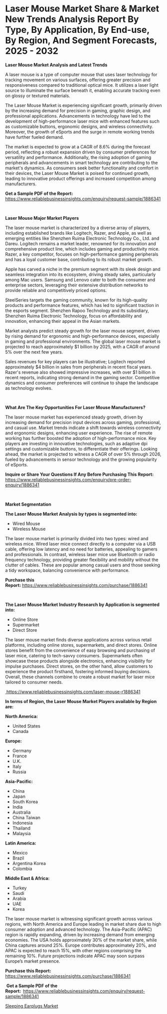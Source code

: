 <p><h1>Laser Mouse Market Share & Market New Trends Analysis Report By Type, By Application, By End-use, By Region, And Segment Forecasts, 2025 - 2032</h1></p><p><strong>Laser Mouse Market Analysis and Latest Trends</strong></p>
<p><p>A laser mouse is a type of computer mouse that uses laser technology for tracking movement on various surfaces, offering greater precision and responsiveness compared to traditional optical mice. It utilizes a laser light source to illuminate the surface beneath it, enabling accurate tracking even on glossy or textured materials.</p><p>The Laser Mouse Market is experiencing significant growth, primarily driven by the increasing demand for precision in gaming, graphic design, and professional applications. Advancements in technology have led to the development of high-performance laser mice with enhanced features such as customizable buttons, ergonomic designs, and wireless connectivity. Moreover, the growth of eSports and the surge in remote working trends have further fueled demand.</p><p>The market is expected to grow at a CAGR of 8.6% during the forecast period, reflecting a robust expansion driven by consumer preferences for versatility and performance. Additionally, the rising adoption of gaming peripherals and advancements in smart technology are contributing to the market's dynamics. As consumers seek better functionality and comfort in their devices, the Laser Mouse Market is poised for continued growth, leading to innovative product offerings and increased competition among manufacturers.</p></p>
<p><strong>Get a Sample PDF of the Report:&nbsp;</strong> <a href="https://www.reliablebusinessinsights.com/enquiry/request-sample/1886341?utm_campaign=2716&utm_medium=2&utm_source=Github&utm_content=ia&utm_term=05042025&utm_id=laser-mouse">https://www.reliablebusinessinsights.com/enquiry/request-sample/1886341</a></p>
<p>&nbsp;</p>
<p><strong>Laser Mouse Major Market Players</strong></p>
<p><p>The laser mouse market is characterized by a diverse array of players, including established brands like Logitech, Razer, and Apple, as well as emerging entities like Shenzhen Ruima Electronic Technology Co., Ltd. and Dareu. Logitech remains a market leader, renowned for its innovation and comprehensive product line, which includes gaming and productivity mice. Razer, a key competitor, focuses on high-performance gaming peripherals and has a loyal customer base, contributing to its robust market growth.</p><p>Apple has carved a niche in the premium segment with its sleek design and seamless integration into its ecosystem, driving steady sales, particularly among Mac users. Samsung and Lenovo cater to both the consumer and enterprise sectors, leveraging their extensive distribution networks to provide reliable and competitively priced options.</p><p>SteelSeries targets the gaming community, known for its high-quality products and performance features, which has led to significant traction in the esports segment. Shenzhen Rapoo Technology and its subsidiary, Shenzhen Ruima Electronic Technology, focus on affordability and innovation, enhancing their appeal in the Asian markets.</p><p>Market analysts predict steady growth for the laser mouse segment, driven by rising demand for ergonomic and high-performance devices, especially in gaming and professional environments. The global laser mouse market is projected to reach approximately $1 billion by 2025, with a CAGR of around 5% over the next few years.</p><p>Sales revenues for key players can be illustrative; Logitech reported approximately $4 billion in sales from peripherals in recent fiscal years. Razer's revenue also showed impressive increases, with over $1 billion in recent reports, indicating strong demand in the gaming sector. Competitive dynamics and consumer preferences will continue to shape the landscape as technology evolves.</p></p>
<p>&nbsp;</p>
<p><strong>What Are The Key Opportunities For Laser Mouse Manufacturers?</strong></p>
<p><p>The laser mouse market has experienced steady growth, driven by increasing demand for precision input devices across gaming, professional, and casual use. Market trends indicate a shift towards wireless connectivity and ergonomic designs, enhancing user experience. The rise of remote working has further boosted the adoption of high-performance mice. Key players are investing in innovative technologies, such as adaptive dpi settings and customizable buttons, to differentiate their offerings. Looking ahead, the market is projected to witness a CAGR of over 5% through 2026, fueled by advancements in sensor technology and the growing popularity of eSports.</p></p>
<p><strong>Inquire or Share Your Questions If Any Before Purchasing This Report:</strong> <a href="https://www.reliablebusinessinsights.com/enquiry/pre-order-enquiry/1886341?utm_campaign=2716&utm_medium=2&utm_source=Github&utm_content=ia&utm_term=05042025&utm_id=laser-mouse">https://www.reliablebusinessinsights.com/enquiry/pre-order-enquiry/1886341</a></p>
<p>&nbsp;</p>
<p><strong>Market Segmentation</strong></p>
<p><strong>The Laser Mouse Market Analysis by types is segmented into:</strong></p>
<p><ul><li>Wired Mouse</li><li>Wireless Mouse</li></ul></p>
<p><p>The laser mouse market is primarily divided into two types: wired and wireless mice. Wired laser mice connect directly to a computer via a USB cable, offering low latency and no need for batteries, appealing to gamers and professionals. In contrast, wireless laser mice use Bluetooth or radio frequency technology, providing greater flexibility and mobility without the clutter of cables. These are popular among casual users and those seeking a tidy workspace, balancing convenience with performance.</p></p>
<p><strong>Purchase this Report:&nbsp;</strong><a href="https://www.reliablebusinessinsights.com/purchase/1886341?utm_campaign=2716&utm_medium=2&utm_source=Github&utm_content=ia&utm_term=05042025&utm_id=laser-mouse">https://www.reliablebusinessinsights.com/purchase/1886341</a></p>
<p>&nbsp;</p>
<p><strong>The Laser Mouse Market Industry Research by Application is segmented into:</strong></p>
<p><ul><li>Online Store</li><li>Supermarket</li><li>Direct Store</li></ul></p>
<p><p>The laser mouse market finds diverse applications across various retail platforms, including online stores, supermarkets, and direct stores. Online stores benefit from the convenience of easy browsing and purchasing of laser mice, catering to tech-savvy consumers. Supermarkets often showcase these products alongside electronics, enhancing visibility for impulse purchases. Direct stores, on the other hand, allow customers to experience the product firsthand, fostering informed buying decisions. Overall, these channels combine to create a robust market for laser mice tailored to consumer needs.</p></p>
<p><a href="https://www.reliablebusinessinsights.com/laser-mouse-r1886341?utm_campaign=2716&utm_medium=2&utm_source=Github&utm_content=ia&utm_term=05042025&utm_id=laser-mouse">&nbsp;https://www.reliablebusinessinsights.com/laser-mouse-r1886341</a></p>
<p><strong>In terms of Region, the Laser Mouse Market Players available by Region are:</strong></p>
<p>
    <p> <strong> North America: </strong>
        <ul>
            <li>United States</li>
            <li>Canada</li>
        </ul>
        </p> 
    <p> <strong> Europe: </strong>
        <ul>
            <li>Germany</li>
            <li>France</li>
            <li>U.K.</li>
            <li>Italy</li>
            <li>Russia</li>
        </ul>
        </p> 
    <p> <strong> Asia-Pacific: </strong>
        <ul>
            <li>China</li>
            <li>Japan</li>
            <li>South Korea</li>
            <li>India</li>
            <li>Australia</li>
            <li>China Taiwan</li>
            <li>Indonesia</li>
            <li>Thailand</li>
            <li>Malaysia</li>
        </ul>
        </p> 
    <p> <strong> Latin America: </strong>
        <ul>
            <li>Mexico</li>
            <li>Brazil</li>
            <li>Argentina Korea</li>
            <li>Colombia</li>
        </ul>
        </p> 
    <p> <strong> Middle East & Africa: </strong>
        <ul>
            <li>Turkey</li>
            <li>Saudi</li>
            <li>Arabia</li>
            <li>UAE</li>
            <li>Korea</li>
        </ul>
    </p>
    </p>
<p><p>The laser mouse market is witnessing significant growth across various regions, with North America and Europe leading in market share due to high consumer adoption and advanced technology. The Asia-Pacific (APAC) region is rapidly expanding, driven by increasing demand from emerging economies. The USA holds approximately 30% of the market share, while China captures around 25%. Europe contributes approximately 20%, and APAC is expected to reach 15%, with other regions comprising the remaining 10%. Future projections indicate APAC may soon surpass Europe’s market presence.</p></p>
<p><strong>Purchase this Report: </strong><a href="https://www.reliablebusinessinsights.com/purchase/1886341?utm_campaign=2716&utm_medium=2&utm_source=Github&utm_content=ia&utm_term=05042025&utm_id=laser-mouse">https://www.reliablebusinessinsights.com/purchase/1886341</a></p>
<p>&nbsp;<strong>Get a Sample PDF of the Report:&nbsp;&nbsp;</strong><a href="https://www.reliablebusinessinsights.com/enquiry/request-sample/1886341?utm_campaign=2716&utm_medium=2&utm_source=Github&utm_content=ia&utm_term=05042025&utm_id=laser-mouse">https://www.reliablebusinessinsights.com/enquiry/request-sample/1886341</a></p>
<p><strong></strong></p>
<p><p><a href="https://github.com/ParvinKhatun77/Market-Research-Report-List-2/blob/main/sleeping-earplugs-market.md?utm_campaign=2716&utm_medium=2&utm_source=Github&utm_content=ia&utm_term=05042025&utm_id=laser-mouse">Sleeping Earplugs Market</a></p></p>